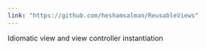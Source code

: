 ```yaml
---
link: "https://github.com/heshamsalman/ReusableViews"
---
```


Idiomatic view and view controller instantiation
